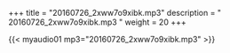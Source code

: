 +++
title = "20160726_2xww7o9xibk.mp3"
description = " 20160726_2xww7o9xibk.mp3 "
weight = 20
+++

{{< myaudio01 mp3="20160726_2xww7o9xibk.mp3" >}}

